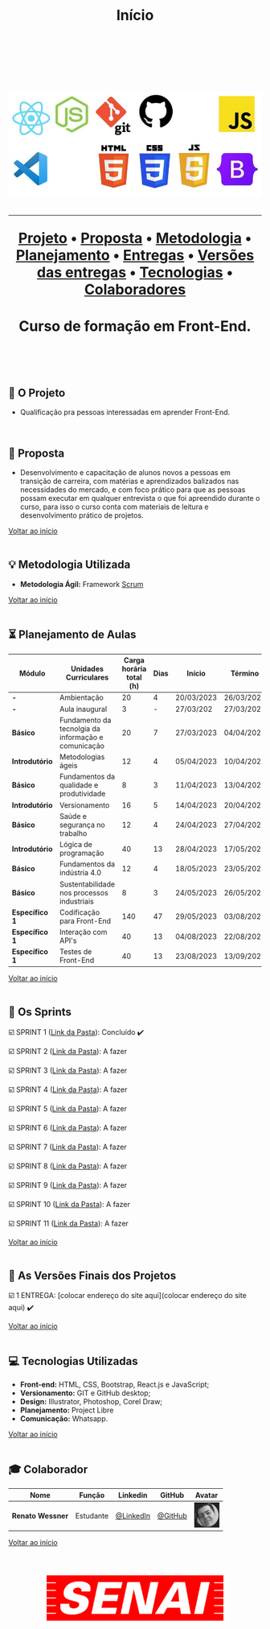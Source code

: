 <br>

<h1 align="center">
  Início
<h1 align="center">
<br>

<br>

<p align="center">
      <img src="/Imagens Geral/tech.JPG">
<p align="center">

<hr>

<p align="center">
  <a href ="#rocket-o-projeto">Projeto</a>  •
  <a href ="#dart-proposta">Proposta</a>  •
  <a href ="#bulb-metodologia-utilizada">Metodologia</a>  •
  <a href ="#hourglass_flowing_sand-planejamento-de-aulas">Planejamento</a>  •
  <a href ="#calendar-os-sprints">Entregas</a>  •
  <a href ="#camera_flash-as-versões-finais-dos-projetos">Versões das entregas</a>  •
  <a href ="#computer-tecnologias-utilizadas">Tecnologias</a>  •
  <a href ="#mortar_board-colaborador">Colaboradores</a>
</p>

<h1 align="center">
  Curso de formação em Front-End.
<h1 align="center">
<br>

## :rocket: O Projeto

* Qualificação pra pessoas interessadas em aprender Front-End.
<br>

## :dart: Proposta

* Desenvolvimento e capacitação de alunos novos a pessoas em transição de carreira, com matérias e aprendizados balizados nas necessidades do mercado, e com foco prático para que as pessoas possam executar em qualquer entrevista o que foi apreendido durante o curso, para isso o curso conta com materiais de leitura e desenvolvimento prático de projetos.

<a href ="#pushpin-início">Voltar ao início</a>  
<br>

## :bulb: Metodologia Utilizada

* **Metodologia Ágil:** Framework [Scrum](https://www.desenvolvimentoagil.com.br/scrum/)

<a href ="#pushpin-início">Voltar ao início</a>  
<br> 

## :hourglass_flowing_sand: Planejamento de Aulas
      
|Módulo|Unidades Curriculares |Carga horária total (h)|Dias|Início| Término|
| -------- |-------- |-------- |-------- |-------- | -------- |
|**-**|Ambientação| 20|4|20/03/2023|26/03/2023|
|**-**|Aula inaugural|3|-|27/03/202|27/03/202|
|**Básico**|Fundamento da tecnolgia da informação e comunicação|20|7|27/03/2023|04/04/2023|
|**Introdutório**|Metodologias ágeis|12|4|05/04/2023|10/04/2023|
|**Básico**|Fundamentos da qualidade e produtividade|8|3|11/04/2023|13/04/2023|
|**Introdutório**|Versionamento|16|5|14/04/2023|20/04/2023|
|**Básico**|Saúde e segurança no trabalho|12|4|24/04/2023|27/04/2023|
|**Introdutório**|Lógica de programação|40|13|28/04/2023|17/05/2023|
|**Básico**|Fundamentos da indústria 4.0|12|4|18/05/2023|23/05/2023|
|**Básico**|Sustentabilidade nos processos industriais|8|3|24/05/2023|26/05/2023|
|**Específico 1**|Codificação para Front-End|140|47|29/05/2023|03/08/2023|
|**Específico 1**|Interação com API's|40|13|04/08/2023|22/08/2023|
|**Específico 1**|Testes de Front-End|40|13|23/08/2023|13/09/2023|

<a href ="#pushpin-início">Voltar ao início</a>  
<br>

## :calendar: Os Sprints

☑️ SPRINT 1 ([Link da Pasta](https://github.com/renato-wessmer/SENAI-Front-End/tree/main/02%20-%20Metodologias%20%C3%A1geis)): Concluído :heavy_check_mark:

☑️ SPRINT 2 ([Link da Pasta](https://github.com/senaiFrontEnd/metodologias-ageis)): A fazer 

☑️ SPRINT 3 ([Link da Pasta](https://github.com/senaiFrontEnd/Fundamentos-da-qualidade-e-produtividade)): A fazer 

☑️ SPRINT 4 ([Link da Pasta](https://github.com/senaiFrontEnd/Versionamento)): A fazer 

☑️ SPRINT 5 ([Link da Pasta](https://github.com/senaiFrontEnd/Saude-e-seguranca-no-trabalho)): A fazer 

☑️ SPRINT 6 ([Link da Pasta](https://github.com/senaiFrontEnd/Logica-de-programacao)): A fazer 

☑️ SPRINT 7 ([Link da Pasta](https://github.com/senaiFrontEnd/Fundamentos-da-industria-4.0)): A fazer 

☑️ SPRINT 8 ([Link da Pasta](https://github.com/senaiFrontEnd/Sustentabilidade-nos-processos-industriais)): A fazer 

☑️ SPRINT 9 ([Link da Pasta](https://github.com/senaiFrontEnd/Codificacao-para-Front-End)): A fazer 

☑️ SPRINT 10 ([Link da Pasta](https://github.com/senaiFrontEnd/Interacao-com-API-s)): A fazer 

☑️ SPRINT 11 ([Link da Pasta](https://github.com/senaiFrontEnd/Testes-de-Front-End)): A fazer 

<a href ="#pushpin-início">Voltar ao início</a>  
<br> 

## :camera_flash: As Versões Finais dos Projetos

☑️ 1 ENTREGA: [colocar endereço do site aqui](colocar endereço do site aqui) :heavy_check_mark:

<a href ="#pushpin-início">Voltar ao início</a>  
<br> 

## :computer: Tecnologias Utilizadas

* **Front-end:** HTML, CSS, Bootstrap, React.js e JavaScript;   
* **Versionamento:** GIT e GitHub desktop;           
* **Design:** Illustrator, Photoshop, Corel Draw;
* **Planejamento:** Project Libre
* **Comunicação:** Whatsapp.

<a href ="#pushpin-início">Voltar ao início</a>  
<br>     
      
## :mortar_board: Colaborador

|Nome|Função|Linkedin|GitHub|Avatar|
| -------- |-------- |-------- |-------- |-------- |
|**Renato Wessner**|Estudante| [@LinkedIn](https://www.linkedin.com/in/renato-wessmer-dev-gpti/)|[@GitHub](https://github.com/renato-wessmer)|<img src = "/Imagens Geral/renato.png" width="50" height="50"/>|

<a href ="#pushpin-início">Voltar ao início</a>  
<br>

<h1 align="center"> <img src = "Imagens Geral/senai-logo-2.png" height="90" /></h1>    
